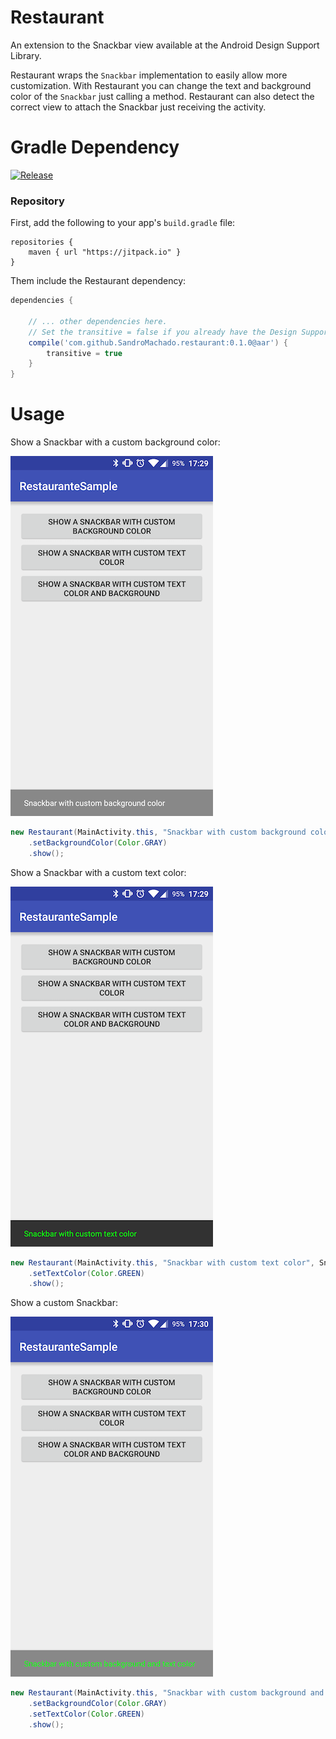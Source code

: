# Restaurant
An extension to the Snackbar view available at the Android Design Support Library.

Restaurant wraps the `Snackbar` implementation to easily allow more customization. With Restaurant you can change the text and background color of the `Snackbar` just calling a method. Restaurant can also detect the correct view to attach the Snackbar just receiving the activity. 

# Gradle Dependency

[![Release](https://img.shields.io/github/release/SandroMachado/Restaurant.svg?label=jitpack)](https://jitpack.io/#SandroMachado/Restaurant)

### Repository

First, add the following to your app's `build.gradle` file:

```Gradle
repositories {
    maven { url "https://jitpack.io" }
}
```

Them include the Restaurant dependency:

```gradle
dependencies {

    // ... other dependencies here.
    // Set the transitive = false if you already have the Design Support Library dependency.
    compile('com.github.SandroMachado.restaurant:0.1.0@aar') {
        transitive = true
    }
}
```

# Usage

Show a Snackbar with a custom background color:

![Snackbar with custom background color](screenshots/custom_background.png)

```Java
new Restaurant(MainActivity.this, "Snackbar with custom background color", Snackbar.LENGTH_LONG)
    .setBackgroundColor(Color.GRAY)
    .show();
```

Show a Snackbar with a custom text color:

![Snackbar with custom text color](screenshots/custom_text.png)

```Java
new Restaurant(MainActivity.this, "Snackbar with custom text color", Snackbar.LENGTH_LONG)
    .setTextColor(Color.GREEN)
    .show();
```

Show a custom Snackbar:

![Snackbar with custom](screenshots/custom.png)

```Java
new Restaurant(MainActivity.this, "Snackbar with custom background and text color", Snackbar.LENGTH_LONG)
    .setBackgroundColor(Color.GRAY)
    .setTextColor(Color.GREEN)
    .show();
```